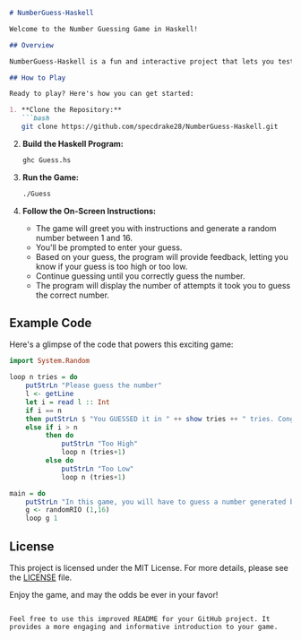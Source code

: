 ```markdown
# NumberGuess-Haskell

Welcome to the Number Guessing Game in Haskell!

## Overview

NumberGuess-Haskell is a fun and interactive project that lets you test your guessing skills. This simple game challenges you to guess a randomly generated number within a specified range. The program provides helpful feedback, telling you whether your guess is higher or lower than the target number, all while keeping track of the number of attempts you've made.

## How to Play

Ready to play? Here's how you can get started:

1. **Clone the Repository:**
   ```bash
   git clone https://github.com/specdrake28/NumberGuess-Haskell.git
   ```

2. **Build the Haskell Program:**
   ```bash
   ghc Guess.hs
   ```

3. **Run the Game:**
   ```bash
   ./Guess
   ```

4. **Follow the On-Screen Instructions:**
   - The game will greet you with instructions and generate a random number between 1 and 16.
   - You'll be prompted to enter your guess.
   - Based on your guess, the program will provide feedback, letting you know if your guess is too high or too low.
   - Continue guessing until you correctly guess the number.
   - The program will display the number of attempts it took you to guess the correct number.

## Example Code

Here's a glimpse of the code that powers this exciting game:

```haskell
import System.Random 

loop n tries = do
    putStrLn "Please guess the number"
    l <- getLine
    let i = read l :: Int
    if i == n
    then putStrLn $ "You GUESSED it in " ++ show tries ++ " tries. Congratulations!!!!"
    else if i > n
         then do
             putStrLn "Too High"
             loop n (tries+1)
         else do
             putStrLn "Too Low"
             loop n (tries+1)

main = do
    putStrLn "In this game, you will have to guess a number generated by the computer between 1 and 16. Let's START!!!"
    g <- randomRIO (1,16)
    loop g 1
```

## License

This project is licensed under the MIT License. For more details, please see the [LICENSE](LICENSE) file.

Enjoy the game, and may the odds be ever in your favor!
```

Feel free to use this improved README for your GitHub project. It provides a more engaging and informative introduction to your game.
